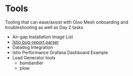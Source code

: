 # Tools

Tooling that can ease/assist with Gloo Mesh onboarding and troubleshooting as well as Day 2 tasks

- Air-gap Installation Image List
- [Istio bug-report parser](ibrp/README.md)
- Datadog Integration
- Istio Performance Grafana Dashboard Example
- Load Generator tools
    - bombardier
    - plow
